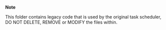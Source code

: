 **Note**

This folder contains legacy code that is used by the original task scheduler, 
DO NOT DELETE, REMOVE or MODIFY the files within.